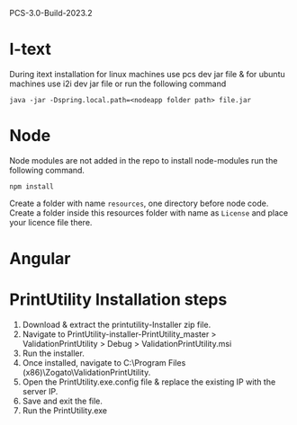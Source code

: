 PCS-3.0-Build-2023.2

# I-text
During itext installation for linux machines use pcs dev jar file & for ubuntu machines use i2i dev jar file
or run the following command

` java -jar -Dspring.local.path=<nodeapp folder path> file.jar `

# Node
Node modules are not added in the repo to install node-modules run the following command.

` npm install `

Create a folder with name `resources`, one directory before node code.
Create a folder inside this resources folder with name as `License` and place your licence file there.

# Angular

# PrintUtility Installation steps
1. Download & extract the printutility-Installer zip file.
2. Navigate to PrintUtility-installer-PrintUtility_master > ValidationPrintUtility > Debug > ValidationPrintUtility.msi
3. Run the installer.
4. Once installed, navigate to C:\Program Files (x86)\Zogato\ValidationPrintUtility.
5. Open the PrintUtility.exe.config file & replace the existing IP with the server IP.
6. Save and exit the file.
7. Run the PrintUtility.exe
